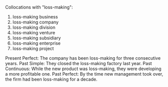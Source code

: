 Collocations with "loss-making":

1. loss-making business
2. loss-making company
3. loss-making division
4. loss-making venture
5. loss-making subsidiary
6. loss-making enterprise
7. loss-making project

Present Perfect: The company has been loss-making for three consecutive years.
Past Simple: They closed the loss-making factory last year.
Past Continuous: While the new product was loss-making, they were developing a more profitable one.
Past Perfect: By the time new management took over, the firm had been loss-making for a decade.